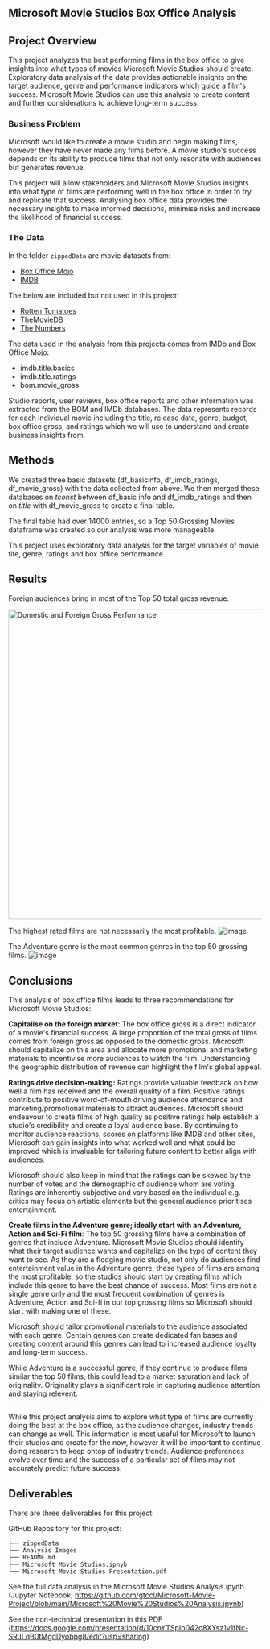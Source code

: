 ## Microsoft Movie Studios Box Office Analysis


## Project Overview

This project analyzes the best performing films in the box office to give insights into what types of movies Microsoft Movie Studios should create. Exploratory data analysis of the data provides actionable insights on the target audience, genre and performance indicators which guide a film's success. Microsoft Movie Studios can use this analysis to create content and further considerations to achieve long-term success.

### Business Problem

Microsoft would like to create a movie studio and begin making films, however they have never made any films before. A movie studio's success depends on its ability to produce films that not only resonate with audiences but generates revenue. 

This project will allow stakeholders and Microsoft Movie Studios insights into what type of films are performing well in the box office in order to try and replicate that success. Analysing box office data provides the necessary insights to make informed decisions, minimise risks and increase the likelihood of financial success.

### The Data

In the folder `zippedData` are movie datasets from:

* [Box Office Mojo](https://www.boxofficemojo.com/)
* [IMDB](https://www.imdb.com/)

The below are included but not used in this project:
* [Rotten Tomatoes](https://www.rottentomatoes.com/)
* [TheMovieDB](https://www.themoviedb.org/)
* [The Numbers](https://www.the-numbers.com/)


The data used in the analysis from this projects comes from IMDb and Box Office Mojo:
* imdb.title.basics
* imdb.title.ratings
* bom.movie_gross

Studio reports, user reviews, box office reports and other information was extracted from the BOM and IMDb databases.
The data represents records for each individual movie including the title, release date, genre, budget, box office gross, and ratings which we will use to understand and create business insights from. 



## Methods

We created three basic datasets (df_basicinfo, df_imdb_ratings, df_movie_gross) with the data collected from above. We then merged these databases on *tconst* between df_basic info and df_imdb_ratings and then on *title* with df_movie_gross to create a final table. 

The final table had over 14000 entries, so a Top 50 Grossing Movies dataframe was created so our analysis was more manageable.

This project uses exploratory data analysis for the target variables of movie tite, genre, ratings and box office performance.



## Results

Foreign audiences bring in most of the Top 50 total gross revenue.

<img width="615" alt="Domestic and Foreign Gross Performance" src="https://github.com/gtccl/Microsoft-Movie-Project/assets/153160634/9e1cde73-755e-4aea-b9b4-82acbd418ea4">




The highest rated films are not necessarily the most profitable.
![image](https://github.com/gtccl/Microsoft-Movie-Project/assets/153160634/c68f353f-4e54-4e44-ac4c-293cf4e31541)




The Adventure genre is the most common genres in the top 50 grossing films. 
![image](https://github.com/gtccl/Microsoft-Movie-Project/assets/153160634/e6349133-7733-4349-a51f-e84b8769d61a)



## Conclusions
This analysis of box office films leads to three recommendations for Microsoft Movie Studios:

**Capitalise on the foreign market**: The box office gross is a direct indicator of a movie's financial success. A large proportion of the total gross of films comes from foreign gross as opposed to the domestic gross. Microsoft should capitalize on this area and allocate more promotional and marketing materials to incentivise more audiences to watch the film. Understanding the geographic distribution of revenue can highlight the film's global appeal.


**Ratings drive decision-making:** Ratings provide valuable feedback on how well a film has received and the overall quality of a film. Positive ratings contribute to positive word-of-mouth driving audience attendance and marketing/promotional materials to attract audiences. Microsoft should endeavour to create films of high quality as positive ratings help establish a studio's credibility and create a loyal audience base. By continuing to monitor audience reactions, scores on platforms like IMDB and other sites, Microsoft can gain insights into what worked well and what could be improved which is invaluable for tailoring future content to better align with audiences.

Microsoft should also keep in mind that the ratings can be skewed by the number of votes and the demographic of audience whom are voting. Ratings are inherently subjective and vary based on the individual e.g. critics may focus on artistic elements but the general audience prioritises entertainment.


**Create films in the Adventure genre; ideally start with an Adventure, Action and Sci-Fi film**: The top 50 grossing films have a combination of genres that include Adventure.  Microsoft Movie Studios should identify what their target audience wants and capitalize on the type of content they want to see. As they are a fledging movie studio, not only do audiences find entertainment value in the Adventure genre, these types of films are among the most profitable, so the studios should start by creating films which include this genre to have the best chance of success. Most films are not a single genre only and the most frequent combination of genres is Adventure, Action and Sci-fi in our top grossing films so Microsoft should start with making one of these. 

Microsoft should tailor promotional materials to the audience associated with each genre. Centain genres can create dedicated fan bases and creating content around this genres can lead to increased audience loyalty and long-term success.

While Adventure is a successful genre, if they continue to produce films similar the top 50 films, this could lead to a market saturation and lack of originality. Originality plays a significant role in capturing audience attention and staying relevent. 


---
While this project analysis aims to explore what type of films are currently doing the best at the box office, as the audience changes, industry trends can change as well. This information is most useful for Microsoft to launch their studios and create for the now, however it will be important to continue doing research to keep ontop of industry trends. Audience preferences evolve over time and the success of a particular set of films may not accurately predict future success.


## Deliverables

There are three deliverables for this project:


GitHub Repository for this project:
```
├── zippedData
├── Analysis Images
├── README.md
├── Microsoft Movie Studios.ipnyb
└── Microsoft Movie Studios Presentation.pdf
```

See the full data analysis in the Microsoft Movie Studios Analysis.ipynb (Jupyter Notebook; https://github.com/gtccl/Microsoft-Movie-Project/blob/main/Microsoft%20Movie%20Studios%20Analysis.ipynb)

See the non-technical presentation in this PDF (https://docs.google.com/presentation/d/10cnYTSpIb042c8XYsz1v1fNc-SRJLqB0tMgdDyobpg8/edit?usp=sharing) 


